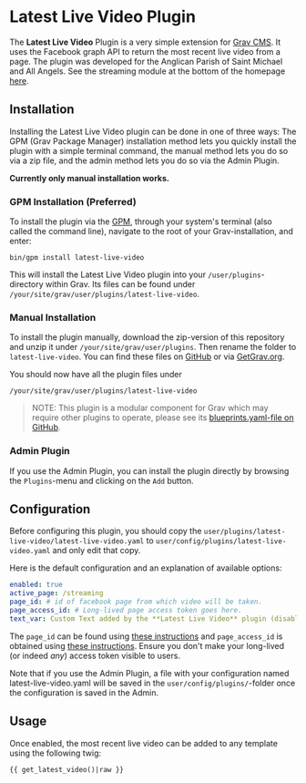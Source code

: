 # Latest Live Video Plugin

The **Latest Live Video** Plugin is a very simple extension for [Grav CMS](http://github.com/getgrav/grav).
It uses the Facebook graph API to return the most recent live video from a page.
The plugin was developed for the Anglican Parish of
Saint Michael and All Angels. See the streaming module at the bottom of the
homepage [here](www.stmichaelandallangels.nz).

## Installation

Installing the Latest Live Video plugin can be done in one of three ways: The GPM (Grav Package Manager) installation method lets you quickly install the plugin with a simple terminal command, the manual method lets you do so via a zip file, and the admin method lets you do so via the Admin Plugin.

**Currently only manual installation works.**

### GPM Installation (Preferred)

To install the plugin via the [GPM](http://learn.getgrav.org/advanced/grav-gpm), through your system's terminal (also called the command line), navigate to the root of your Grav-installation, and enter:

    bin/gpm install latest-live-video

This will install the Latest Live Video plugin into your `/user/plugins`-directory within Grav. Its files can be found under `/your/site/grav/user/plugins/latest-live-video`.

### Manual Installation

To install the plugin manually, download the zip-version of this repository and unzip it under `/your/site/grav/user/plugins`. Then rename the folder to `latest-live-video`. You can find these files on [GitHub](https://github.com//grav-plugin-latest-live-video) or via [GetGrav.org](http://getgrav.org/downloads/plugins#extras).

You should now have all the plugin files under

    /your/site/grav/user/plugins/latest-live-video

> NOTE: This plugin is a modular component for Grav which may require other plugins to operate, please see its [blueprints.yaml-file on GitHub](https://github.com//grav-plugin-latest-live-video/blob/master/blueprints.yaml).

### Admin Plugin

If you use the Admin Plugin, you can install the plugin directly by browsing the `Plugins`-menu and clicking on the `Add` button.

## Configuration

Before configuring this plugin, you should copy the `user/plugins/latest-live-video/latest-live-video.yaml` to `user/config/plugins/latest-live-video.yaml` and only edit that copy.

Here is the default configuration and an explanation of available options:

```yaml
enabled: true
active_page: /streaming
page_id: # id of facebook page from which video will be taken.
page_access_id: # Long-lived page access token goes here.
text_var: Custom Text added by the **Latest Live Video** plugin (disable plugin to remove)
```

The `page_id` can be found using [these instructions](https://www.facebook.com/help/1503421039731588)
and `page_access_id` is obtained using [these instructions](https://developers.facebook.com/docs/facebook-login/guides/access-tokens/get-long-lived).
Ensure you don't make your long-lived (or indeed _any_) access token visible to users.

Note that if you use the Admin Plugin, a file with your configuration named latest-live-video.yaml will be saved in the `user/config/plugins/`-folder once the configuration is saved in the Admin.

## Usage

Once enabled, the most recent live video can be added to any template using
the following twig:
```html
{{ get_latest_video()|raw }}
```
